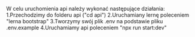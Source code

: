 W celu uruchomienia api należy wykonać następujące działania:
1.Przechodzimy do folderu api ("cd api")
2.Uruchamiany lernę poleceniem "lerna bootstrap"
3.Tworzymy swój plik .env na podstawie pliku .env.example
4.Uruchamiamy api poleceniem "npx run start:dev"